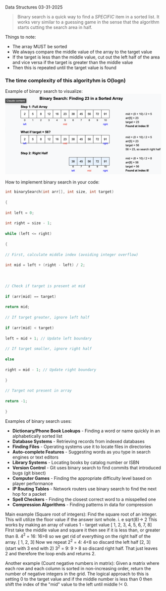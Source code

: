 Data Structures
03-31-2025


>Binary search is a quick way to find a *SPECIFIC* item in a sorted list. It works very similar to a guessing game in the sense that the algorithm starts cutting the search area in half.

Things to note:
- The array MUST be sorted
- We always compare the middle value of the array to the target value
- If the target is less than the middle value, cut out the left half of the area and vice versa if the target is greater than the middle value
- Then this is repeated until the target value is found
### The time complexity of this algorityhm is O(logn)


Example of binary search to visualize:
![](../../images/binarySearchExample.png)




How to implement binary search in your code:
``` cpp 
int binarySearch(int arr[], int size, int target)

{

int left = 0;

int right = size - 1;

while (left <= right)

{

// First, calculate middle index (avoiding integer overflow)

int mid = left + (right - left) / 2;

  

// Check if target is present at mid

if (arr[mid] == target)

return mid;

// If target greater, ignore left half

if (arr[mid] < target)

left = mid + 1; // Update left boundary

// If target smaller, ignore right half

else

right = mid - 1; // Update right boundary

}

// Target not present in array

return -1;

}
```


Examples of binary search uses:
- **Dictionary/Phone Book Lookups** - Finding a word or name quickly in an alphabetically sorted list
- **Database Systems** - Retrieving records from indexed databases
- **Finding Files** - Operating systems use it to locate files in directories
- **Auto-complete Features** - Suggesting words as you type in search engines or text editors
- **Library Systems** - Locating books by catalog number or ISBN
- **Version Control** - Git uses binary search to find commits that introduced bugs (git bisect)
- **Computer Games** - Finding the appropriate difficulty level based on player performance
- **IP Routing Tables** - Network routers use binary search to find the next hop for a packet
- **Spell Checkers** - Finding the closest correct word to a misspelled one
- **Compression Algorithms** - Finding patterns in data for compression

Main example (Square root of integers): 
	Find the square root of an integer. This will utilize the floor value if the answer isnt whole.
		i. e sqrt(8)-> 2
This works by making an array of values 1 - target value
[ 1, 2, 3, 4, 5, 6, 7, 8]
FIrst take the middle value and square it then see if it is less than, or greater than 8.
4$^2$ = 16: 16>8 so we get rid of everything on the right half of the array.
[ 1, 2, 3]
Now we repeat
2$^2$ = 4: 4<8 so discard the left half
[2, 3] 
(start with 3 end with 2)
3$^2$ = 9: 9 > 8 so discard right half. That just leaves 2 and therefore the loop ends and returns 2.

Another example (Count negative numbers in matrix):
	Given a matrix where each row and each column is sorted in non-increasing order, return the number of negative integers in the grid.
The logical approach to this is setting 0 to the target value and if the middle number is less than 0 then shift the index of the "mid" value to the left until middle !< 0.

